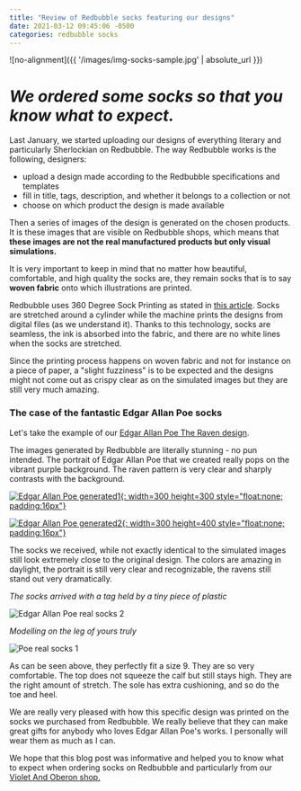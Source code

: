 ```yaml
---
title: "Review of Redbubble socks featuring our designs"
date: 2021-03-12 09:45:06 -0500
categories: redbubble socks
---
```


![no-alignment]({{ '/images/img-socks-sample.jpg' | absolute_url }})

# *We ordered some socks so that you know what to expect.*

Last January, we started uploading our designs of everything literary and particularly Sherlockian on Redbubble. The way Redbubble works is the following, designers:
* upload a design made according to the Redbubble specifications and templates
* fill in title, tags, description, and whether it belongs to a collection or not
* choose on which product the design is made available

Then a series of images of the design is generated on the chosen products. It is these images that are visible on Redbubble shops, which means that **these images are not the real manufactured products but only visual simulations.**

It is very important to keep in mind that no matter how beautiful, comfortable, and high quality the socks are, they remain socks that is to say **woven fabric** onto which illustrations are printed.

Redbubble uses 360 Degree Sock Printing as stated in [this article](https://blog.redbubble.com/2019/09/say-hello-to-new-socks-and-comforters/). Socks are stretched around a cylinder while the machine prints the designs from digital files (as we understand it). Thanks to this technology, socks are seamless, the ink is absorbed into the fabric, and there are no white lines when the socks are stretched. 

Since the printing process happens on woven fabric and not for instance on a piece of paper, a "slight fuzziness" is to be expected and the designs might not come out as crispy clear as on the simulated images but they are still very much amazing.


### The case of the fantastic Edgar Allan Poe socks

Let's take the example of our [Edgar Allan Poe The Raven design](https://www.redbubble.com/i/socks/Edgar-Allan-Poe-Raven-by-VioletAndOberon/70129308.9HZ1B).

The images generated by Redbubble are literally stunning - no pun intended. The portrait of Edgar Allan Poe that we created really pops on the vibrant purple background. The raven pattern is very clear and sharply contrasts with the background.


[![Edgar Allan Poe generated1](/images/img-poe-generated-1.jpg){: width=300 height=300 style="float:none; padding:16px"}](https://www.redbubble.com/i/socks/Edgar-Allan-Poe-Raven-by-VioletAndOberon/70129308.9HZ1B)


[![Edgar Allan Poe generated2](/images/img-poe-generated-2.jpg){: width=300 height=400 style="float:none; padding:16px"}](https://www.redbubble.com/i/socks/Edgar-Allan-Poe-Raven-by-VioletAndOberon/70129308.9HZ1B)


The socks we received, while not exactly identical to the simulated images still look extremely close to the original design. The colors are amazing in daylight, the portrait is still very clear and recognizable, the ravens still stand out very dramatically.

*The socks arrived with a tag held by a tiny piece of plastic*

![Edgar Allan Poe real socks 2](/images/img-poe-real-2.jpg)


*Modelling on the leg of yours truly*

![Poe real socks 1](/images/img-poe-real-1.JPG)



As can be seen above, they perfectly fit a size 9. They are so very comfortable. The top does not squeeze the calf but still stays high. They are the right amount of stretch. The sole has extra cushioning, and so do the toe and heel.


We are really very pleased with how this specific design was printed on the socks we purchased from Redbubble. We really believe that they can make great gifts for anybody who loves Edgar Allan Poe's works. I personally will wear them as much as I can. 


We hope that this blog post was informative and helped you to know what to expect when ordering socks on Redbubble and particularly from our [Violet And Oberon shop.](https://www.redbubble.com/people/VioletAndOberon/shop)







